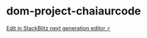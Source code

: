 # dom-project-chaiaurcode

[Edit in StackBlitz next generation editor ⚡️](https://stackblitz.com/~/github.com/GirdharGopalGG/dom-project-chaiaurcode)